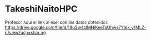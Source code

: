 # TakeshiNaitoHPC
Profesor aqui el link al exel con los datos obtenidos
https://drive.google.com/file/d/1Bu3w4zlMHiKeeTsUhws7Yldk_y1MLZ-n/view?usp=sharing
